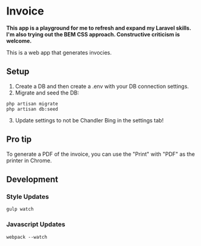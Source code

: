 # Invoice

**This app is a playground for me to refresh and expand my Laravel skills. I'm also trying out the BEM CSS approach. Constructive criticism is welcome.**

This is a web app that generates invocies. 

## Setup
1. Create a DB and then create a .env with your DB connection settings.
2. Migrate and seed the DB:

```
php artisan migrate
php artisan db:seed
```

3. Update settings to not be Chandler Bing in the settings tab!

## Pro tip
To generate a PDF of the invoice, you can use the "Print" with "PDF" as the printer in Chrome.

## Development

### Style Updates
```
gulp watch
```

### Javascript Updates
```
webpack --watch
```


